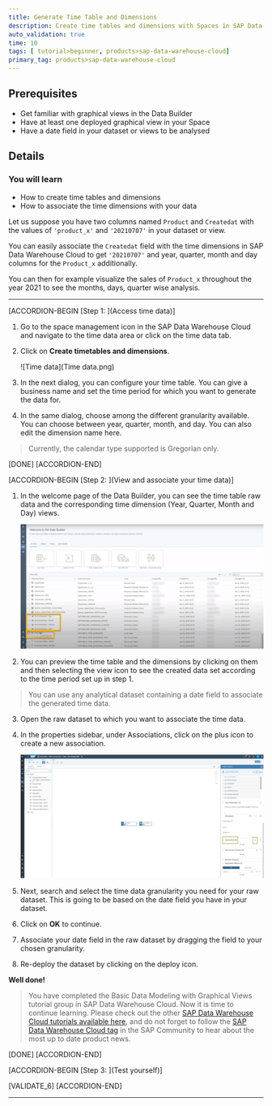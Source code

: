 ```yaml
---
title: Generate Time Table and Dimensions
description: Create time tables and dimensions with Spaces in SAP Data Warehouse Cloud which then allows you to add time dimensions with year, quarter, month and day granularities when associated with the date field of your datasets and views. You can easily get the time related information by integrating with your datasets and views to gather insights and perform data analysis with year, quarter, month and day timeline visualizations in the Data Builder.
auto_validation: true
time: 10
tags: [ tutorial>beginner, products>sap-data-warehouse-cloud]
primary_tag: products>sap-data-warehouse-cloud
---
```


## Prerequisites
- Get familiar with graphical views in the Data Builder
- Have at least one deployed graphical view in your Space
- Have a date field in your dataset or views to be analysed


## Details
### You will learn
- How to create time tables and dimensions
- How to associate the time dimensions with your data


Let us suppose you have two columns named `Product` and `Createdat` with the values of `'product_x'` and `'20210707'` in your dataset or view.

You can easily associate the `Createdat` field with the time dimensions in SAP Data Warehouse Cloud to get `'20210707'` and year, quarter, month and day columns for the `Product_x` additionally.

You can then for example visualize the sales of `Product_x` throughout the year 2021 to see the months, days, quarter wise analysis.



---

[ACCORDION-BEGIN [Step 1: ](Access time data)]

1.	Go to the space management icon in the SAP Data Warehouse Cloud and navigate to the time data area or click on the time data tab.

2.	Click on **Create timetables and dimensions**.

    ![Time data](Time data.png)

3.	In the next dialog, you can configure your time table. You can give a business name and set the time period for which you want to generate the data for.

4.	In the same dialog, choose among the different granularity available. You can choose between year, quarter, month, and day. You can also edit the dimension name here.
> Currently, the calendar type supported is Gregorian only.


[DONE]
[ACCORDION-END]

[ACCORDION-BEGIN [Step 2: ](View and associate your time data)]
1.	In the welcome page of the Data Builder, you can see the time table raw data and the corresponding time dimension (Year, Quarter, Month and Day) views.

    ![Time Dimensions](Picture1.png)

2.	You can preview the time table and the dimensions by clicking on them and then selecting the view icon to see the created data set according to the time period set up in step 1.
> You can use any analytical dataset containing a date field to associate the generated time data.

3.	Open the raw dataset to which you want to associate the time data.

4.	In the properties sidebar, under Associations, click on the plus icon to create a new association.

    ![Associations](Picture2.png)

5.	Next, search and select the time data granularity you need for your raw dataset. This is going to be based on the date field you have in your dataset.

6.	Click on **OK** to continue.

7.	Associate your date field in the raw dataset by dragging the field to your chosen granularity.

8.	Re-deploy the dataset by clicking on the deploy icon.

**Well done!**

> You have completed the Basic Data Modeling with Graphical Views tutorial group in SAP Data Warehouse Cloud. Now it is time to continue learning. Please check out the other [SAP Data Warehouse Cloud tutorials available here](https://developers.sap.com/tutorial-navigator.html?tag=products:technology-platform/sap-data-warehouse-cloud), and do not forget to follow the [SAP Data Warehouse Cloud tag](https://blogs.sap.com/tags/73555000100800002141/) in the SAP Community to hear about the most up to date product news.

[DONE]
[ACCORDION-END]


[ACCORDION-BEGIN [Step 3: ](Test yourself)]



[VALIDATE_6]
[ACCORDION-END]



---
